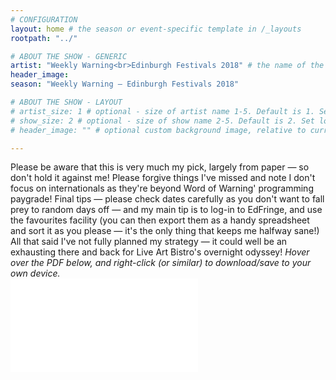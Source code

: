 ```yaml
---
# CONFIGURATION
layout: home # the season or event-specific template in /_layouts
rootpath: "../"

# ABOUT THE SHOW - GENERIC
artist: "Weekly Warning<br>Edinburgh Festivals 2018" # the name of the artist or company
header_image:   
season: "Weekly Warning — Edinburgh Festivals 2018" 

# ABOUT THE SHOW - LAYOUT
# artist_size: 1 # optional - size of artist name 1-5. Default is 1. Set longer names to lower values
# show_size: 2 # optional - size of show name 2-5. Default is 2. Set longer names to lower values
# header_image: "" # optional custom background image, relative to current page

---
```

Please be aware that this is very much my pick, largely from paper — so don't hold it against me! Please forgive things I've missed and note I don't focus on internationals as they're beyond Word of Warning' programming paygrade! Final tips — please check dates carefully as you don't want to fall prey to random days off — and my main tip is to log-in to EdFringe, and use the favourites facility (you can then export them as a handy spreadsheet and sort it as you please — it's the only thing that keeps me halfway sane!) All that said I've not fully planned my strategy — it could well be an exhausting there and back for Live Art Bistro's overnight odyssey! *Hover over the PDF below, and right-click (or similar) to download/save to your own device.*        
<object data="Edinburgh18new.pdf" type="application/pdf" width="100%" height="4000">
    <embed src="Edinburgh18new.pdf" type="application/pdf" />
</object>
